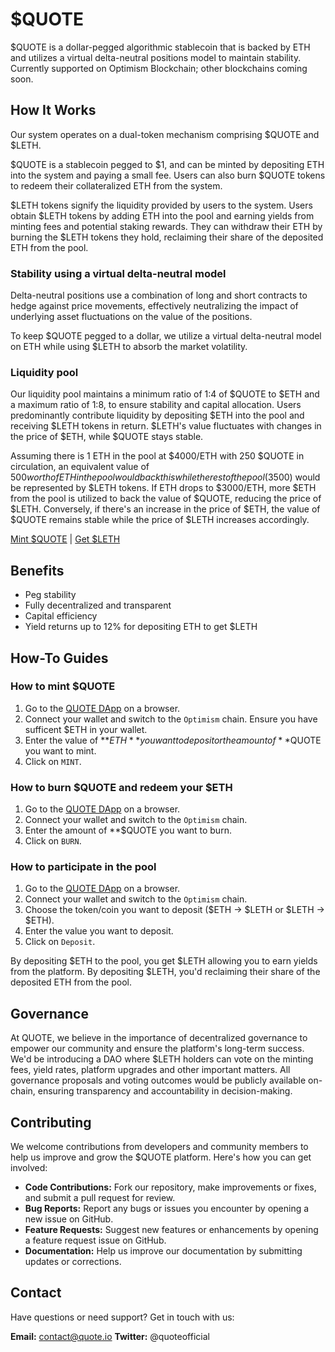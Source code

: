 
# $QUOTE 

$QUOTE is a dollar-pegged algorithmic stablecoin that is backed by ETH and utilizes a virtual delta-neutral positions model to maintain stability. Currently supported on Optimism Blockchain; other blockchains coming soon. 

## How It Works
Our system operates on a dual-token mechanism comprising $QUOTE and $LETH. 

$QUOTE is a stablecoin pegged to $1, and can be minted by depositing ETH into the system and paying a small fee. Users can also burn $QUOTE tokens to redeem their collateralized ETH from the system. 

$LETH tokens signify the liquidity provided by users to the system. Users obtain $LETH tokens by adding ETH into the pool and earning yields from minting fees and potential staking rewards. They can withdraw their ETH by burning the $LETH tokens they hold, reclaiming their share of the deposited ETH from the pool.

### Stability using a virtual delta-neutral model


Delta-neutral positions use a combination of long and short contracts to hedge against price movements, effectively neutralizing the impact of underlying asset fluctuations on the value of the positions.


To keep $QUOTE pegged to a dollar, we utilize a virtual delta-neutral model on ETH while using $LETH to absorb the market volatility.

### Liquidity pool


Our liquidity pool maintains a minimum ratio of 1:4 of $QUOTE to $ETH and a maximum ratio of 1:8, to ensure stability and capital allocation. Users predominantly contribute liquidity by depositing $ETH into the pool and receiving $LETH tokens in return. $LETH's value fluctuates with changes in the price of $ETH, while $QUOTE stays stable.

Assuming there is 1 ETH in the pool at $4000/ETH with 250 $QUOTE in circulation, an equivalent value of $500 worth of ETH in the pool would back this while the rest of the pool ($3500) would be represented by $LETH tokens. If ETH drops to $3000/ETH, more $ETH from the pool is utilized to back the value of $QUOTE, reducing the price of $LETH. Conversely, if there's an increase in the price of $ETH, the value of $QUOTE remains stable while the price of $LETH increases accordingly.

[Mint $QUOTE](https://youtube.com)   |   [Get $LETH](https://youtube.com) 

## Benefits
- Peg stability
- Fully decentralized and transparent
- Capital efficiency
- Yield returns up to 12% for depositing ETH to get $LETH

## How-To Guides

### How to mint $QUOTE
1. Go to the [QUOTE DApp](#) on a browser.
2. Connect your wallet and switch to the `Optimism` chain. Ensure you have sufficent $ETH in your wallet.
3. Enter the value of **$ETH** you want to deposit or the amount of **$QUOTE you want to mint.
4. Click on `MINT`.

### How to burn $QUOTE and redeem your $ETH
1. Go to the [QUOTE DApp](#) on a browser.
2. Connect your wallet and switch to the `Optimism` chain.
3. Enter the amount of **$QUOTE you want to burn.
4. Click on `BURN`.

### How to participate in the pool 
1. Go to the [QUOTE DApp](#) on a browser.
2. Connect your wallet and switch to the `Optimism` chain.
3. Choose the token/coin you want to deposit ($ETH -> $LETH or $LETH -> $ETH).
4. Enter the value you want to deposit.
5. Click on `Deposit`.

By depositing $ETH to the pool, you get $LETH allowing you to earn yields from the platform. By depositing $LETH, you'd reclaiming their share of the deposited ETH from the pool.

## Governance
At QUOTE, we believe in the importance of decentralized governance to empower our community and ensure the platform's long-term success. We'd be introducing a DAO where $LETH holders can vote on the minting fees, yield rates, platform upgrades and other important matters. All governance proposals and voting outcomes would be publicly available on-chain, ensuring transparency and accountability in decision-making.

## Contributing
We welcome contributions from developers and community members to help us improve and grow the $QUOTE platform. Here's how you can get involved:

- **Code Contributions:** Fork our repository, make improvements or fixes, and submit a pull request for review.
- **Bug Reports:** Report any bugs or issues you encounter by opening a new issue on GitHub.
- **Feature Requests:** Suggest new features or enhancements by opening a feature request issue on GitHub.
- **Documentation:** Help us improve our documentation by submitting updates or corrections.

## Contact
Have questions or need support? Get in touch with us:

**Email:** contact@quote.io
**Twitter:** @quoteofficial



